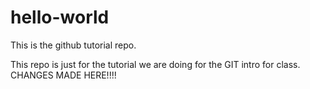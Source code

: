 # hello-world
This is the github tutorial repo.

This repo is just for the tutorial we are doing for the GIT intro for class.
CHANGES MADE HERE!!!!
